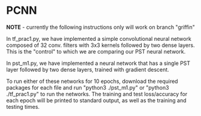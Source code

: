 # PCNN

**NOTE** - currently the following instructions only will work on branch "griffin"

In tf_prac1.py, we have implemented a simple convolutional neural network composed of 32 conv. filters with 3x3 kernels followed by two dense layers. This is the "control" to which we are comparing our PST neural network.

In pst_m1.py, we have implemented a neural network that has a single PST layer followed by two dense layers, trained with gradient descent.

To run either of these networks for 10 epochs, download the required packages for each file and run "python3 ./pst_m1.py" or "python3 ./tf_prac1.py" to run the networks. The training and test loss/accuracy for each epoch will be printed to standard output, as well as the training and testing times.
